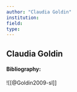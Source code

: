 ```yaml
---
author: "Claudia Goldin"
institution:
field:
type:
---
```


## Claudia Goldin
#### Bibliography:

![[@Goldin2009-sl]]